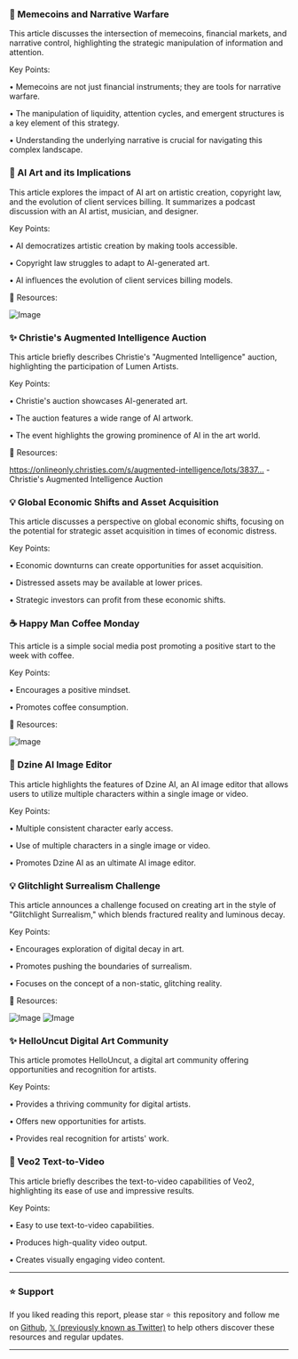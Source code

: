 ### 🤖 Memecoins and Narrative Warfare

This article discusses the intersection of memecoins, financial markets, and narrative control, highlighting the strategic manipulation of information and attention.

Key Points:

• Memecoins are not just financial instruments; they are tools for narrative warfare.


• The manipulation of liquidity, attention cycles, and emergent structures is a key element of this strategy.


• Understanding the underlying narrative is crucial for navigating this complex landscape.



### 🚀 AI Art and its Implications

This article explores the impact of AI art on artistic creation, copyright law, and the evolution of client services billing.  It summarizes a podcast discussion with an AI artist, musician, and designer.

Key Points:

• AI democratizes artistic creation by making tools accessible.


• Copyright law struggles to adapt to AI-generated art.


• AI influences the evolution of client services billing models.


🔗 Resources:

![Image](https://pbs.twimg.com/amplify_video_thumb/1894036621030268928/img/d9WI5AXliBgcFmaa.jpg)



### ✨ Christie's Augmented Intelligence Auction

This article briefly describes Christie's "Augmented Intelligence" auction, highlighting the participation of Lumen Artists.

Key Points:

• Christie's auction showcases AI-generated art.


• The auction features a wide range of AI artwork.


• The event highlights the growing prominence of AI in the art world.


🔗 Resources:

https://onlineonly.christies.com/s/augmented-intelligence/lots/3837… - Christie's Augmented Intelligence Auction



### 💡  Global Economic Shifts and Asset Acquisition

This article discusses a perspective on global economic shifts, focusing on the potential for strategic asset acquisition in times of economic distress.

Key Points:

• Economic downturns can create opportunities for asset acquisition.


• Distressed assets may be available at lower prices.


•  Strategic investors can profit from these economic shifts.



### ☕ Happy Man Coffee Monday

This article is a simple social media post promoting a positive start to the week with coffee.

Key Points:

• Encourages a positive mindset.


• Promotes coffee consumption.


🔗 Resources:

![Image](https://pbs.twimg.com/media/Gkj7Mi8XEAA3AKT?format=jpg&name=900x900)



### 🚀 Dzine AI Image Editor

This article highlights the features of Dzine AI, an AI image editor that allows users to utilize multiple characters within a single image or video.

Key Points:

• Multiple consistent character early access.


•  Use of multiple characters in a single image or video.


•  Promotes Dzine AI as an ultimate AI image editor.



### 💡 Glitchlight Surrealism Challenge

This article announces a challenge focused on creating art in the style of "Glitchlight Surrealism," which blends fractured reality and luminous decay.

Key Points:

• Encourages exploration of digital decay in art.


• Promotes pushing the boundaries of surrealism.


• Focuses on the concept of a non-static, glitching reality.


🔗 Resources:

![Image](https://pbs.twimg.com/media/GkAaeEJXUAA-6aH?format=jpg&name=small)
![Image](https://pbs.twimg.com/media/GkAZzRNWoAA3Rfs?format=jpg&name=small)



### ✨ HelloUncut Digital Art Community

This article promotes HelloUncut, a digital art community offering opportunities and recognition for artists.

Key Points:

• Provides a thriving community for digital artists.


• Offers new opportunities for artists.


• Provides real recognition for artists' work.



### 🚀 Veo2 Text-to-Video

This article briefly describes the text-to-video capabilities of Veo2, highlighting its ease of use and impressive results.

Key Points:

•  Easy to use text-to-video capabilities.


•  Produces high-quality video output.


•  Creates visually engaging video content.


---

### ⭐️ Support

If you liked reading this report, please star ⭐️ this repository and follow me on [Github](https://github.com/Drix10), [𝕏 (previously known as Twitter)](https://x.com/DRIX_10_) to help others discover these resources and regular updates.

---